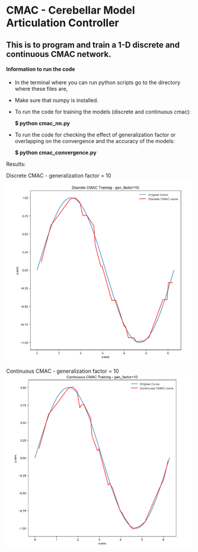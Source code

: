 # CMAC - Cerebellar Model Articulation Controller

## This is to program and train a 1-D discrete and continuous CMAC network. 

#### Information to run the code 
- In the terminal where you can run python scripts go to the directory where these files are,
- Make sure that numpy is installed.

- To run the code for training the models (discrete and continuous cmac):

  **$ python cmac_nn.py**

- To run the code for checking the effect of generalization factor or overlapping on the convergence and the accuracy of the models:

  **$ python cmac_convergence.py**


Results:

Discrete CMAC - generalization factor = 10
![alt text](./images/d_cmac_10.PNG?raw=true "Discrete CMAC")

Continuous CMAC - generalization factor = 10
![alt text](./images/c_cmac_10.PNG?raw=true "Continuous CMAC")






